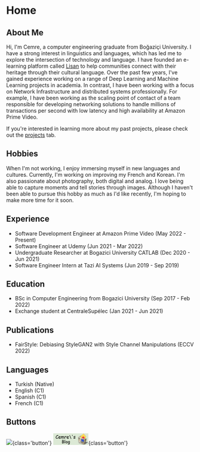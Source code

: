 # Home

## About Me
Hi, I'm Cemre, a computer engineering graduate from Boğaziçi University. I have a strong interest in linguistics and languages, which has led me to explore the intersection of technology and language. I have founded an e-learning platform called [Lisan](http://lisan.dutl.uk) to help communities connect with their heritage through their cultural language. Over the past few years, I've gained experience working on a range of Deep Learning and Machine Learning projects in academia. In contrast, I have been working with a focus on Network Infrastructure and distributed systems professionally. For example, I have been working as the scaling point of contact of a team responsible for developing networking solutions to handle millions of transactions per second with low latency and high availability at Amazon Prime Video.

If you're interested in learning more about my past projects, please check out the [projects](projects/projects) tab.

## Hobbies
When I'm not working, I enjoy immersing myself in new languages and cultures. Currently, I'm working on improving my French and Korean. I'm also passionate about photography, both digital and analog. I love being able to capture moments and tell stories through images. Although I haven't been able to pursue this hobby as much as I'd like recently, I'm hoping to make more time for it soon.

## Experience
- Software Development Engineer at Amazon Prime Video (May 2022 - Present)
- Software Engineer at Udemy (Jun 2021 - Mar 2022)
- Undergraduate Researcher at Bogazici University CATLAB (Dec 2020 - Jun 2021)
- Software Engineer Intern at Tazi AI Systems (Jun 2019 - Sep 2019)

## Education
- BSc in Computer Engineering from Bogazici University (Sep 2017 - Feb 2022)
- Exchange student at CentraleSupélec (Jan 2021 - Jun 2021)

## Publications
- FairStyle: Debiasing StyleGAN2 with Style Channel Manipulations (ECCV 2022)

## Languages
- Turkish (Native)
- English (C1)
- Spanish (C1)
- French (C1)

## Buttons
[![](https://m0r1bund.com/images/assets/m0r1bund%20icon%20red.png)](https://m0r1bund.com/){class='button'}
[![](static/img/link-button.png)](https:/cemrekarakas.com/){class='button'}
